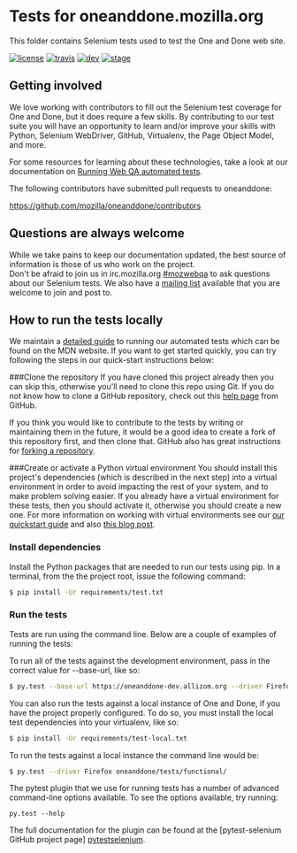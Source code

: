 Tests for oneanddone.mozilla.org
================================

This folder contains Selenium tests used to test the One and Done web site.

[![license](https://img.shields.io/badge/license-MPL%202.0-blue.svg)](https://github.com/mozilla/oneanddone/blob/master/LICENSE)
[![travis](https://img.shields.io/travis/mozilla/oneanddone.svg?label=travis)](http://travis-ci.org/mozilla/oneanddone/)
[![dev](https://img.shields.io/jenkins/s/https/webqa-ci.mozilla.com/oneanddone.dev.svg?label=dev)](https://webqa-ci.mozilla.com/job/oneanddone.dev/)
[![stage](https://img.shields.io/jenkins/s/https/webqa-ci.mozilla.com/oneanddone.stage.svg?label=stage)](https://webqa-ci.mozilla.com/job/oneanddone.stage/)

Getting involved
----------------

We love working with contributors to fill out the Selenium test coverage for One and Done,
but it does require a few skills.
By contributing to our test suite you will have an opportunity to learn and/or improve your
skills with Python, Selenium WebDriver, GitHub, Virtualenv, the Page Object Model, and more.

For some resources for learning about these technologies, take a look at our documentation on 
[Running Web QA automated tests][runningtests].

The following contributors have submitted pull requests to oneanddone:

https://github.com/mozilla/oneanddone/contributors

Questions are always welcome
----------------------------
While we take pains to keep our documentation updated, the best source of information is those 
of us who work on the project.  
Don't be afraid to join us in irc.mozilla.org [#mozwebqa][mozwebqa] to ask questions about our 
Selenium tests.
We also have a [mailing list][mailing_list] available that you are welcome to join and post to.

How to run the tests locally
-----------------------------------------
We maintain a [detailed guide][runningtests] to running our automated tests which can be found on the MDN website.
If you want to get started quickly, you can try following the steps in our quick-start instructions below:

###Clone the repository
If you have cloned this project already then you can skip this, otherwise you'll need to clone this repo using Git.
If you do not know how to clone a GitHub repository, check out this 
[help page][cloninghelp] from GitHub.

If you think you would like to contribute to the tests by writing or maintaining them in the future,
it would be a good idea to create a fork of this repository first, and then clone that.
GitHub also has great instructions for [forking a repository][forkinghelp].

###Create or activate a Python virtual environment
You should install this project's dependencies (which is described in the next step) into a virtual environment
in order to avoid impacting the rest of your system, and to make problem solving easier.
If you already have a virtual environment for these tests, then you should activate it, 
otherwise you should create a new one.
For more information on working with virtual environments see our 
[our quickstart guide][virtualenvqs] and also [this blog post][virtualenvblogpost].

### Install dependencies
Install the Python packages that are needed to run our tests using pip. In a terminal, 
from the the project root, issue the following command:

```bash
$ pip install -Ur requirements/test.txt
```

### Run the tests

Tests are run using the command line. Below are a couple of examples of running the tests:

To run all of the tests against the development environment, 
pass in the correct value for --base-url, like so:

```bash
$ py.test --base-url https://oneanddone-dev.allizom.org --driver Firefox oneanddone/tests/functional/
```

You can also run the tests against a local instance of One and Done, if you have the project
properly configured. To do so, you must install the local test dependencies into
your virtualenv, like so:

```bash
$ pip install -Ur requirements/test-local.txt
```

To run the tests against a local instance the command line would be:

```bash
$ py.test --driver Firefox oneanddone/tests/functional/
```

The pytest plugin that we use for running tests has a number of advanced command-line 
options available. To see the options available, try running:

    py.test --help

The full documentation for the plugin can be found at the [pytest-selenium GitHub project page] [pytestselenium].

[runningtests]: https://developer.mozilla.org/en-US/docs/Mozilla/QA/Running_Web_QA_automated_tests
[mozwebqa]:http://widget01.mibbit.com/?settings=1b10107157e79b08f2bf99a11f521973&server=irc.mozilla.org&channel=%23mozwebqa
[mailing_list]:https://mail.mozilla.org/listinfo/mozwebqa
[cloninghelp]: https://help.github.com/articles/cloning-a-repository
[forkinghelp]: https://help.github.com/articles/fork-a-repo
[virtualenvqs]: https://wiki.mozilla.org/QA/Execution/Web_Testing/Automation/Virtual_Environments
[virtualenvblogpost]: http://www.silverwareconsulting.com/index.cfm/2012/7/24/Getting-Started-with-virtualenv-and-virtualenvwrapper-in-Python
[pytestselenium]: https://github.com/davehunt/pytest-selenium
